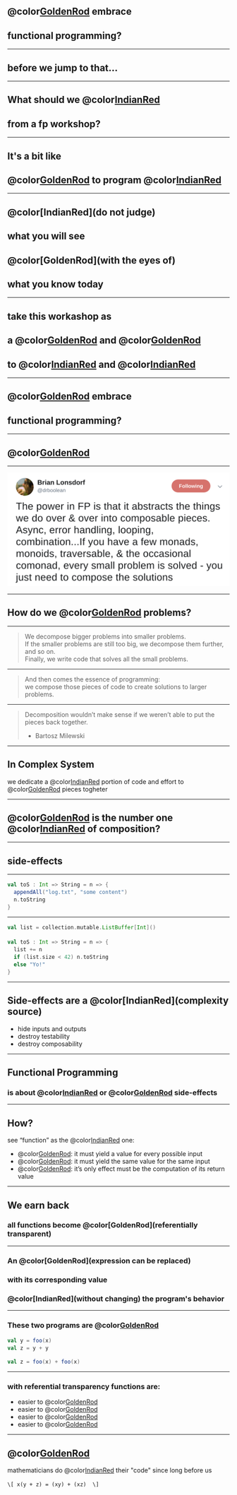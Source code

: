 ## @color[GoldenRod](why) embrace 
## functional programming?

---
## before we jump to that...

---
## What should we @color[IndianRed](expect)
## from a fp workshop?

---
## It's a bit like 
## @color[GoldenRod](learning) to program @color[IndianRed](again)

---
## @color[IndianRed](do not judge)
## what you will see 
## @color[GoldenRod](with the eyes of)
## what you know today

---
## take this workashop as
## a @color[GoldenRod](place) and @color[GoldenRod](time)
## to @color[IndianRed](experiment) and @color[IndianRed](fail)

---
## @color[GoldenRod](why) embrace 
## functional programming?

---
## @color[GoldenRod](composition)

---
<img src="assets/drboolean.png" >

---
## How do we @color[GoldenRod](solve) problems? 

---
> We decompose bigger problems into smaller problems. <br />
> If the smaller problems are still too big, we decompose them further, and so on. <br />
> Finally, we write code that solves all the small problems.

---
> And then comes the essence of programming: <br />
> we compose those pieces of code to create solutions to larger problems.

---
> Decomposition wouldn’t make sense if we weren’t able to put the pieces back together. <br />
> - Bartosz Milewski

---
## In Complex System 
we dedicate a @color[IndianRed](significant) portion of code and effort to @color[GoldenRod](compose) pieces togheter

---
## @color[GoldenRod](who) is the number one @color[IndianRed](enemy) of composition?

---
## side-effects

---
```scala
val toS : Int => String = n => {
  appendAll("log.txt", "some content")
  n.toString
}
```

---
```scala
val list = collection.mutable.ListBuffer[Int]()

val toS : Int => String = n => {
  list += n
  if (list.size < 42) n.toString
  else "Yo!"
}
```

---
## Side-effects are a @color[IndianRed](complexity source)
- hide inputs and outputs
- destroy testability
- destroy composability

---
## Functional Programming
### is about @color[IndianRed](eliminating) or @color[GoldenRod](controlling) side-effects

---
## How?
see “function” as the @color[IndianRed](mathematical) one:
- @color[GoldenRod](Total): it must yield a value for every possible input
- @color[GoldenRod](Deterministic): it must yield the same value for the same input
- @color[GoldenRod](Pure): it’s only effect must be the computation of its return value

---
## We earn back
### all functions become @color[GoldenRod](referentially transparent)

---
### An @color[GoldenRod](expression can be replaced)
### with its corresponding value 
### @color[IndianRed](without changing) the program's behavior

---
### These two programs are @color[GoldenRod](equivalent)
```scala
val y = foo(x)
val z = y + y
```

```scala
val z = foo(x) + foo(x)
```

---
### with referential transparency functions are:
- easier to @color[GoldenRod](reason)
- easier to @color[GoldenRod](compose)
- easier to @color[GoldenRod](refactor)
- easier to @color[GoldenRod](test)

---
## @color[GoldenRod](pssss...)
mathematicians do @color[IndianRed](refactor) their "code" since long before us

`\[
x(y + z) = (xy) + (xz) 
\]`